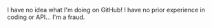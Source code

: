 I have no idea what I'm doing on GitHub!
I have no prior experience in coding or API...
I'm a fraud.
